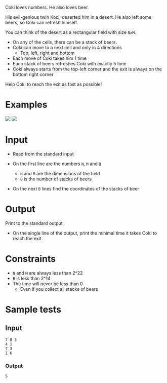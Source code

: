 Coki loves numbers. He also loves beer.

His evil-genious twin Koci, deserted him in a desert. He also left some beers, so Coki can refresh himself.

You can think of the desert as a rectangular field with size `NxM`.
- On any of the cells, there can be a stack of beers.
- Coki can move to a next cell and only in 4 directions
  - Top, left, right and bottom
- Each move of Coki takes him 1 time
- Each stack of beers refreshes Coki with exactly 5 time
- Coki always starts from the top-left corner and the exit is always on the bottom right corner

Help Coki to reach the exit as fast as possible!

# Examples

<img src="https://github.com/Minkov/dmoj-tasks/blob/master/problems/hard/04graphs/01beers/example-1.png">
<img src="https://github.com/Minkov/dmoj-tasks/blob/master/problems/hard/04graphs/01beers/example-2.png">

# Input

- Read from the standard input

- On the first line are the numbers `N`, `M` and `B`
  - `N` and `M` are the dimensions of the field
  - `B` is the number of stacks of beers
- On the next `B` lines find the coordinates of the stacks of beer

# Output

Print to the standard output

- On the single line of the output, print the minimal time it takes Coki to reach the exit

# Constraints

-   `N` and `M` are always less than 2^22
-   `B` is less than 2^14
-   The time will never be less than 0
    -   Even if you collect all stacks of beers

# Sample tests

## Input

```
7 8 3
4 1
7 3
1 6
```

### Output

```
5
```

